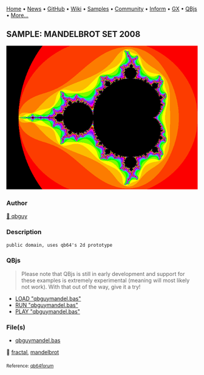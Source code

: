 [Home](https://qb64.com) • [News](../../news.md) • [GitHub](https://github.com/QB64Official/qb64) • [Wiki](https://github.com/QB64Official/qb64/wiki) • [Samples](../../samples.md) • [Community](../../community.md) • [Inform](../../inform.md) • [GX](../../gx.md) • [QBjs](../../qbjs.md) • [More...](../../more.md)

## SAMPLE: MANDELBROT SET 2008

![qbguymandel.png](img/qbguymandel.png)

### Author

[🐝 qbguy](../qbguy.md) 

### Description

```text
public domain, uses qb64's 2d prototype
```

### QBjs

> Please note that QBjs is still in early development and support for these examples is extremely experimental (meaning will most likely not work). With that out of the way, give it a try!

* [LOAD "qbguymandel.bas"](https://v6p9d9t4.ssl.hwcdn.net/html/5963335/index.html?src=https://qb64.com/samples/mandelbrot-set-2008/src/qbguymandel.bas)
* [RUN "qbguymandel.bas"](https://v6p9d9t4.ssl.hwcdn.net/html/5963335/index.html?mode=auto&src=https://qb64.com/samples/mandelbrot-set-2008/src/qbguymandel.bas)
* [PLAY "qbguymandel.bas"](https://v6p9d9t4.ssl.hwcdn.net/html/5963335/index.html?mode=play&src=https://qb64.com/samples/mandelbrot-set-2008/src/qbguymandel.bas)

### File(s)

* [qbguymandel.bas](src/qbguymandel.bas)

🔗 [fractal](../fractal.md), [mandelbrot](../mandelbrot.md)


<sub>Reference: [qb64forum](https://qb64forum.alephc.xyz/index.php?topic=186.0) </sub>
